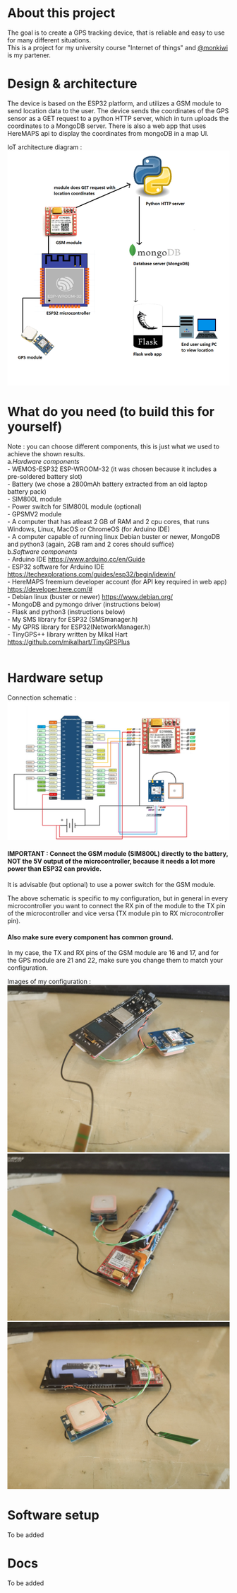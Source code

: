 # About this project
The goal is to create a GPS tracking device, that is reliable and easy to use for many different situations.<br>
This is a project for my university course "Internet of things" and [@monkiwi](https://github.com/monkiwi) is my partener. 

# Design & architecture
The device is based on the ESP32 platform, and utilizes a GSM module to send location data to the user. The device sends the coordinates of the GPS sensor as a GET request to a python HTTP server, which in turn uploads the coordinates to a MongoDB server. There is also a web app that uses HereMAPS api to display the coordinates from mongoDB in a map UI.

ΙοΤ architecture diagram :
![diagram](/images/IOT-diagram.png)

# What do you need (to build this for yourself)
Note : you can choose different components, this is just what we used to achieve the shown results.<br>
  a.*Hardware components* <br>
    - WEMOS-ESP32 ESP-WROOM-32 (it was chosen because it includes a pre-soldered battery slot)<br>
    - Battery (we chose a 2800mAh battery extracted from an old laptop battery pack) <br>
    - SIM800L module<br>
    - Power switch for SIM800L module (optional)<br>
    - GPSMV2 module<br>
    - A computer that has atleast 2 GB of RAM and 2 cpu cores, that runs Windows, Linux, MacOS or ChromeOS (for Arduino IDE)<br> 
    - A computer capable of running linux Debian buster or newer, MongoDB and python3 (again, 2GB ram and 2 cores should suffice)<br>
  b.*Software components* <br>
    - Arduino IDE https://www.arduino.cc/en/Guide <br>
    - ESP32 software for Arduino IDE https://techexplorations.com/guides/esp32/begin/idewin/ <br>
    - HereMAPS freemium developer account (for API key required in web app) https://developer.here.com/#<br>
    - Debian linux (buster or newer) https://www.debian.org/<br>
    - MongoDB and pymongo driver (instructions below)<br>
    - Flask and python3 (instructions below)<br>
    - My SMS library for ESP32 (SMSmanager.h) <br>
    - My GPRS library for ESP32(NetworkManager.h) <br>
    - TinyGPS++ library written by Mikal Hart https://github.com/mikalhart/TinyGPSPlus<br> 
    <br>
    
# Hardware setup
Connection schematic : <br>
![schematic](/images/connectionschematic.jpg)
#### IMPORTANT : Connect the GSM module (SIM800L) directly to the battery, NOT the 5V output of the microcontroller, because it needs a lot more power than ESP32 can provide.
It is advisable (but optional) to use a power switch for the GSM module.

The above schematic is specific to my configuration, but in general in every microcontroller you want to connect the RX pin of the module to the TX pin of the microcontroller and vice versa (TX module pin to RX microcontroller pin). 
#### Also make sure every component has common ground.

In my case, the TX and RX pins of the GSM module are 16 and 17, and for the GPS module are 21 and 22, make sure you change them to match your configuration.

Images of my configuration :
![img1](/images/img(1).jpg)
![img2](/images/img(2).jpg)
![img3](/images/img(3).jpg)
# Software setup
To be added

# Docs
To be added
